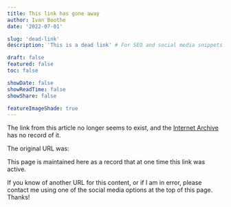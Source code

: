 ```yaml
---
title: This link has gone away
author: Ivan Boothe
date: '2022-07-01'

slug: 'dead-link'
description: 'This is a dead link' # For SEO and social media snippets.

draft: false
featured: false
toc: false

showDate: false
showReadTime: false
showShare: false

featureImageShade: true
---
```


<div class="archive-link">The link from this article no longer seems to exist, and the <a href="https://web.archive.org/" class="internet-archive">Internet Archive</a> has no record of it.</div>

The original URL was:

<div class="dead-link"><span class="url"></span></div>

This page is maintained here as a record that at one time this link was active.

If you know of another URL for this content, or if I am in error, please contact
me using one of the social media options at the top of this page. Thanks!
